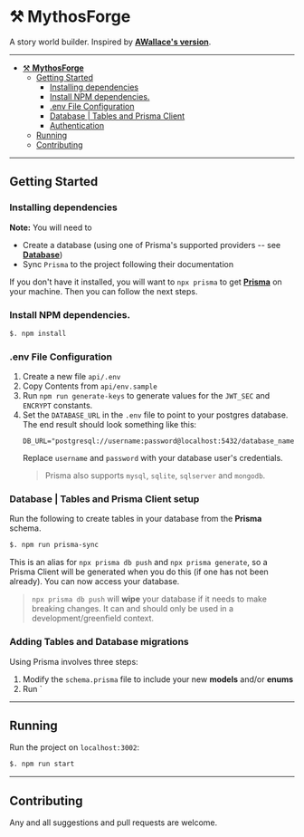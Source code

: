 # ⚒ **MythosForge**

A story world builder. Inspired by [**AWallace's version**](https://github.com/vawallace/novel-manager).

---

- [⚒ **MythosForge**](#-mythosforge)
  - [Getting Started](#getting-started)
    - [Installing dependencies](#installing-dependencies)
    - [Install NPM dependencies.](#install-npm-dependencies)
    - [.env File Configuration](#env-file-configuration)
    - [Database | Tables and Prisma Client](#database--tables-and-prisma-client)
    - [Authentication](#authentication)
  - [Running](#running)
  - [Contributing](#contributing)

---

## Getting Started
### Installing dependencies
**Note:** You will need to
* Create a database (using one of Prisma's supported providers -- see [**Database**](#database--prisma))
* Sync `Prisma` to the project following their documentation

If you don't have it installed, you will want to `npx prisma` to get [**Prisma**](https://pris.ly/d/getting-started) on your machine. Then you can follow the next steps.

### Install NPM dependencies.
```bash
$. npm install 
```


### .env File Configuration

1. Create a new file `api/.env` 
2. Copy Contents from `api/env.sample` 
3. Run `npm run generate-keys` to generate values for the `JWT_SEC` and `ENCRYPT` constants.
4. Set the `DATABASE_URL` in the `.env` file to point to your postgres database.\
   The end result should look something like this:
   ```
   DB_URL="postgresql://username:password@localhost:5432/database_name"
   ```
   Replace `username` and `password` with your database user's credentials. 
   > Prisma also supports `mysql`, `sqlite`, `sqlserver` and `mongodb`.

### Database | Tables and Prisma Client setup
Run the following to create tables in your database from the **Prisma** schema.
```bash
$. npm run prisma-sync
```
This is an alias for `npx prisma db push` and `npx prisma generate`, so a Prisma Client will be generated when you do this (if one has not been already). You can now access your database.

> `npx prisma db push` will **wipe** your database if it needs to make breaking changes. It can and should only be used in a development/greenfield context. 


### Adding Tables and Database migrations
Using Prisma involves three steps:
1. Modify the `schema.prisma` file to include your new **models** and/or **enums**
2. Run `
   


---

## Running
Run the project on `localhost:3002`:
```bash
$. npm run start
```

---

## Contributing
Any and all suggestions and pull requests are welcome. 
